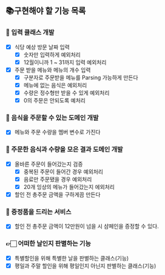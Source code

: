 ## 📚구현해야 할 기능 목록

### 🧮 입력 클래스 개발
- [x] 식당 예상 방문 날짜 입력
  - [x] 숫자만 입력하게 예외처리
  - [x] 12월이니까 1 ~ 31까지 입력 예외처리
- [x] 주문 받을 메뉴와 메뉴의 개수 입력
  - [x] 구분자로 주문받을 메뉴를 Parsing 가능하게 만든다
  - [x] 메뉴에 없는 음식은 예외처리
  - [x] 수량은 정수형만 받을 수 있게 예외처리
  - [x] 0의 주문은 안되도록 예처리
### 📄 음식을 주문할 수 있는 도메인 개발
- [x] 메뉴와 주문 수량을 멤버 변수로 가진다 
### 📕 주문한 음식과 수량을 모은 결과 도메인 개발
- [x] 올바른 주문이 들어갔는지 검증
  - [x] 중복된 주문이 들어간 경우 예외처리
  - [x] 음료만 주문됐을 경우 예외처리
  - [x] 20개 잉상의 메뉴가 들어갔는지 에외처리
- [x] 할인 전 총주문 금액을 구하게끔 만든다
### 🎁 증정품을 드리는 서비스
- [x] 할인 전 총주문 금액이 12만원이 넘을 시 샴페인을 증정할 수 있다.
### 👉🏻 어떠한 날인지 판별하는 기능
- [x] 특별할인을 위해 특별한 날을 판별하는 클래스(기능)
- [x] 평일과 주말 할인을 위해 평일인지 아닌지 판별하는 클래스(기능)